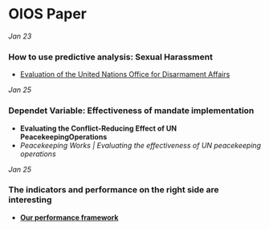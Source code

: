# OIOS Paper

*Jan 23*
### How to use predictive analysis: Sexual Harassment
* [Evaluation of the United Nations Office for Disarmament Affairs](https://oios.un.org/page/download2/id/59)

*Jan 25*
### Dependet Variable: Effectiveness of mandate implementation
* **Evaluating the Conflict-Reducing Effect of UN PeacekeepingOperations**
* *Peacekeeping Works | Evaluating the effectiveness of UN peacekeeping operations*

*Jan 25*
### The indicators and performance on the right side are interesting
* **[Our performance framework](https://fieldsupport.un.org/en/performance-framework)**
